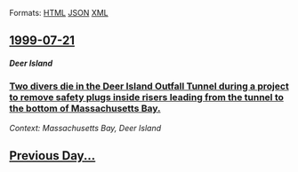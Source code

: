 
Formats: [HTML](1999/07/21/index.html)  [JSON](1999/07/21/index.json)  [XML](1999/07/21/index.xml)  

## [1999-07-21](/news/1999/07/21/index.md)

##### Deer Island
### [ Two divers die in the Deer Island Outfall Tunnel during a project to remove safety plugs inside risers leading from the tunnel to the bottom of Massachusetts Bay. ](/news/1999/07/21/two-divers-die-in-the-deer-island-outfall-tunnel-during-a-project-to-remove-safety-plugs-inside-risers-leading-from-the-tunnel-to-the-botto.md)
_Context: Massachusetts Bay, Deer Island_

## [Previous Day...](/news/1999/07/20/index.md)

